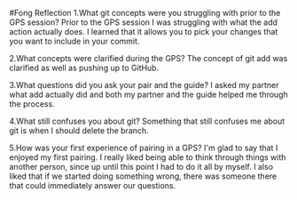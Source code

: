#Fong Reflection
1.What git concepts were you struggling with prior to the GPS session?
Prior to the GPS session I was struggling with what the add action actually does. I learned that it allows you to pick your changes that you want to include in your commit.

2.What concepts were clarified during the GPS?
The concept of git add was clarified as well as pushing up to GitHub.

3.What questions did you ask your pair and the guide?
I asked my partner what add actually did and both my partner and the guide helped me through the process.

4.What still confuses you about git?
Something that still confuses me about git is when I should delete the branch.

5.How was your first experience of pairing in a GPS?
I'm glad to say that I enjoyed my first pairing. I really liked being able to think through things with another person, since up until this point I had to do it all by myself. I also liked that if we started doing something wrong, there was someone there that could immediately answer our questions.